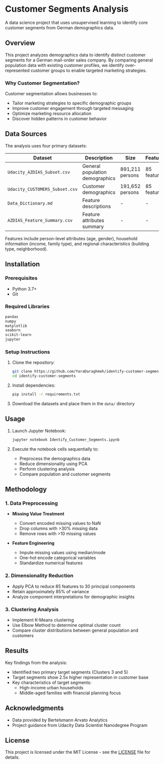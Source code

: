 # Customer Segments Analysis

A data science project that uses unsupervised learning to identify core customer segments from German demographics data.

## Overview

This project analyzes demographics data to identify distinct customer segments for a German mail-order sales company. By comparing general population data with existing customer profiles, we identify over-represented customer groups to enable targeted marketing strategies.

### Why Customer Segmentation?

Customer segmentation allows businesses to:
- Tailor marketing strategies to specific demographic groups
- Improve customer engagement through targeted messaging
- Optimize marketing resource allocation
- Discover hidden patterns in customer behavior

## Data Sources

The analysis uses four primary datasets:

| Dataset | Description | Size | Features |
|---------|-------------|------|----------|
| `Udacity_AZDIAS_Subset.csv` | General population demographics | 891,211 persons | 85 features |
| `Udacity_CUSTOMERS_Subset.csv` | Customer demographics | 191,652 persons | 85 features |
| `Data_Dictionary.md` | Feature descriptions | - | - |
| `AZDIAS_Feature_Summary.csv` | Feature attributes summary | - | - |

Features include person-level attributes (age, gender), household information (income, family type), and regional characteristics (building type, neighborhood).

## Installation

### Prerequisites

- Python 3.7+
- Git

### Required Libraries

```bash
pandas
numpy
matplotlib
seaborn
scikit-learn
jupyter
```

### Setup Instructions

1. Clone the repository:
   ```bash
   git clone https://github.com/YaraDaraghmeh/identify-customer-segments.git
   cd identify-customer-segments
   ```

2. Install dependencies:
   ```bash
   pip install -r requirements.txt
   ```

3. Download the datasets and place them in the `data/` directory

## Usage

1. Launch Jupyter Notebook:
   ```bash
   jupyter notebook Identify_Customer_Segments.ipynb
   ```

2. Execute the notebook cells sequentially to:
   - Preprocess the demographics data
   - Reduce dimensionality using PCA
   - Perform clustering analysis
   - Compare population and customer segments

## Methodology

### 1. Data Preprocessing

- **Missing Value Treatment**
  - Convert encoded missing values to NaN
  - Drop columns with >30% missing data
  - Remove rows with >10 missing values
  
- **Feature Engineering**
  - Impute missing values using median/mode
  - One-hot encode categorical variables
  - Standardize numerical features

### 2. Dimensionality Reduction

- Apply PCA to reduce 85 features to 30 principal components
- Retain approximately 85% of variance
- Analyze component interpretations for demographic insights

### 3. Clustering Analysis

- Implement K-Means clustering
- Use Elbow Method to determine optimal cluster count
- Compare cluster distributions between general population and customers

## Results

Key findings from the analysis:

- Identified two primary target segments (Clusters 3 and 5)
- Target segments show 2.5x higher representation in customer base
- Key characteristics of target segments:
  - High-income urban households
  - Middle-aged families with financial planning focus



## Acknowledgments

- Data provided by Bertelsmann Arvato Analytics
- Project guidance from Udacity Data Scientist Nanodegree Program

## License

This project is licensed under the MIT License - see the [LICENSE](LICENSE) file for details.
